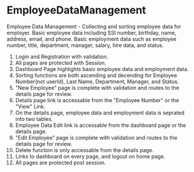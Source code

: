 # EmployeeDataManagement

Employee Data Management - Collecting and sorting employee data for employer. Basic employee data including SSI number, 
birthday, name, address, email, and phone. Basic employment data such as employee number, title, department, manager,
salary, hire data, and status.

1. Login and Registration with validation.
2. All pages are protected with Session.
3. Dashboard Page highlights basic employee data and employment data.
4. Sorting functions are both ascending and decending for Employee Number(not userId), Last Name, Department, Manager, and Status.
5. "New Employee" page is complete with validation and routes to the details page for review.
6. Details page link is accessable from the "Employee Number" or the "View" Link.
7. On the details page, employee data and employment data is seprated into two tables.
8. Employee Data Edit link is accessable from the dashboard page or the details page.
9. "Edit Employee" page is complete with validation and routes to the details page for review.
10. Delete function is only accessable from the details page.
11. Links to dashboard on every page, and logout on home page.
12. All pages are protected post session.
